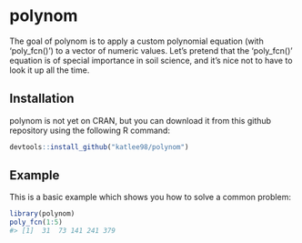 
<!-- README.md is generated from README.Rmd. Please edit that file -->

# polynom

<!-- badges: start -->
<!-- badges: end -->

The goal of polynom is to apply a custom polynomial equation (with
‘poly_fcn()’) to a vector of numeric values. Let’s pretend that the
‘poly_fcn()’ equation is of special importance in soil science, and it’s
nice not to have to look it up all the time.

## Installation

polynom is not yet on CRAN, but you can download it from this github
repository using the following R command:

``` r
devtools::install_github("katlee98/polynom")
```

## Example

This is a basic example which shows you how to solve a common problem:

``` r
library(polynom)
poly_fcn(1:5)
#> [1]  31  73 141 241 379
```
